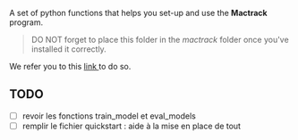 A set of python functions that helps you set-up and use the **Mactrack** program.

> DO NOT forget to place this folder in the *mactrack* folder once you've installed it correctly.

We refer you to this [link ](https://github.com/guibouland/Stage_LPHI_2025/tree/main/Stage_LPHI_2024_Axel)to do so.

## TODO

* [ ] revoir les fonctions train_model et eval_models
* [ ] remplir le fichier quickstart : aide à la mise en place de tout
